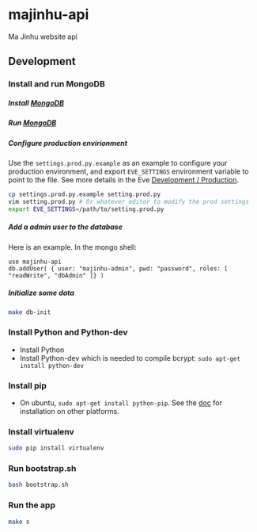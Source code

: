 majinhu-api
===========

Ma Jinhu website api

## Development

### Install and run MongoDB
##### Install [MongoDB](http://docs.mongodb.org/manual/installation/)
##### Run [MongoDB](http://docs.mongodb.org/manual/tutorial/manage-mongodb-processes/)
##### Configure production envirionment
Use the `settings.prod.py.example` as an example to configure your production environment, and export `EVE_SETTINGS` environment variable to point to the file. See more details in the Eve [Development / Production](http://python-eve.org/config.html#development-production).
```bash
cp settings.prod.py.example setting.prod.py
vim setting.prod.py # Or whatever editor to modify the prod settings
export EVE_SETTINGS=/path/to/setting.prod.py
```
##### Add a admin user to the database
Here is an example. In the mongo shell:
```
use majinhu-api
db.addUser( { user: "majinhu-admin", pwd: "password", roles: [ "readWrite", "dbAdmin" ]} )
```
##### Initialize some data
```bash
make db-init
```

### Install Python and Python-dev
 - Install Python
 - Install Python-dev which is needed to compile bcrypt: `sudo apt-get install python-dev`

### Install pip
 - On ubuntu, `sudo apt-get install python-pip`. See the [doc](http://pip.readthedocs.org/en/latest/installing.html) for installation on other platforms.

### Install virtualenv
```bash
sudo pip install virtualenv
```

### Run bootstrap.sh
```bash
bash bootstrap.sh
```

### Run the app
```bash
make s
```
